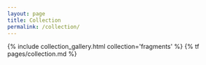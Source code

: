 ```yaml
---
layout: page
title: Collection
permalink: /collection/
---
```


{% include collection_gallery.html collection='fragments' %}
{% tf pages/collection.md %}
